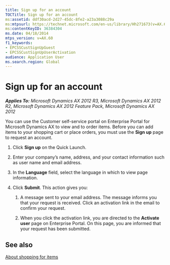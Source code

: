 ```yaml
---
title: Sign up for an account
TOCTitle: Sign up for an account
ms:assetid: ddf30acd-2d27-45dc-8fe2-a23a3088c29a
ms:mtpsurl: https://technet.microsoft.com/en-us/library/Hh271673(v=AX.60)
ms:contentKeyID: 36384304
ms.date: 04/18/2014
mtps_version: v=AX.60
f1_keywords:
- EPCSSCustSignUpGuest
- EPCSSCustSignUpUserActivation
audience: Application User
ms.search.region: Global
---
```


# Sign up for an account 


_**Applies To:** Microsoft Dynamics AX 2012 R3, Microsoft Dynamics AX 2012 R2, Microsoft Dynamics AX 2012 Feature Pack, Microsoft Dynamics AX 2012_

You can use the Customer self-service portal on Enterprise Portal for Microsoft Dynamics AX to view and to order items. Before you can add items to your shopping cart or place orders, you must use the **Sign up** page to request an account.

1.  Click **Sign up** on the Quick Launch.

2.  Enter your company’s name, address, and your contact information such as user name and email address.

3.  In the **Language** field, select the language in which to view page information.

4.  Click **Submit**. This action gives you:
    
    1.  A message sent to your email address. The message informs you that your request is received. Click an activation link in the email to confirm your request.
    
    2.  When you click the activation link, you are directed to the **Activate user** page on Enterprise Portal. On this page, you are informed that your request has been submitted.

## See also

[About shopping for items](about-shopping-for-items.md)

  


